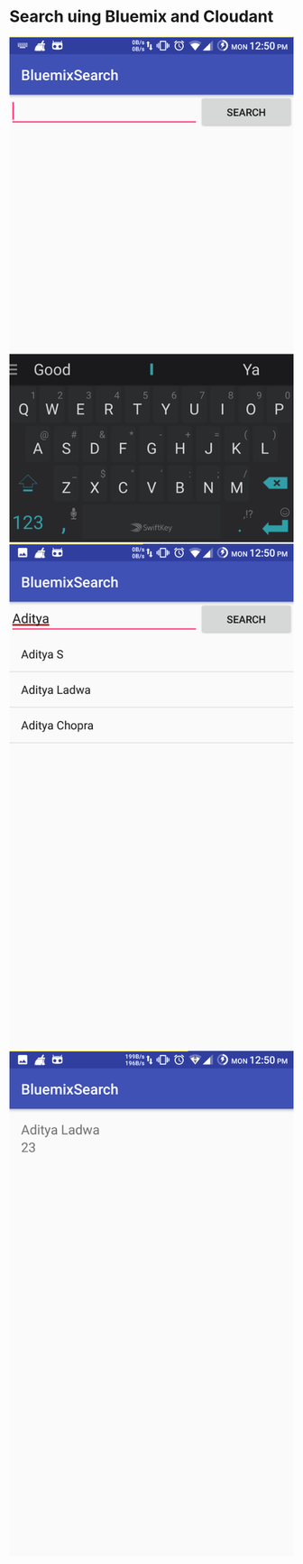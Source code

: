 # Search uing Bluemix and Cloudant 
![Phone Screenshot](/pic1.png?raw=true)
![Phone Screenshot](/pic2.png?raw=true)
![Phone Screenshot](/pic3.png?raw=true)

